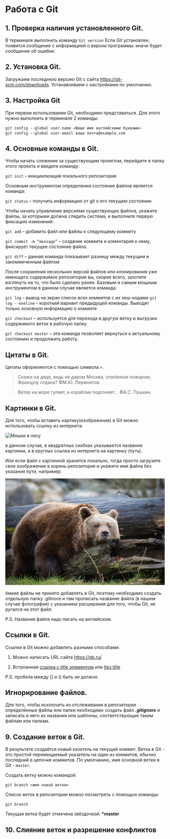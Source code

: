 # Работа с Git

## 1. Проверка наличия установленного Git.
В терминале выполнить команду `Git version`
Если Git установлен, появится сообщение с информацией о версии программы.
иначе будет сообщение об ошибке.

## 2. Установка Git.
Загружаем последнюю версию Git с сайта https://git-scm.com/downloads. Устанавливаем с настройками по умолчанию.

## 3. Настройка Git 
При первом использовании Git, необходимо представиться. Для этого нужно выполнить в терминале 2 команды:
```
git config --global user.name «Ваше имя английскими буквами»
git config --global user.email ваша почта@example.com
```
## 4. Основные команды в Git.
Чтобы начать слежение за существующим проектом, перейдите в папку этого проекта и введите команду:

`git init` – инициализация локального репозитория

Основным инструментом определения состояния файлов является команда:

`git status` – получить информацию от git о его текущем состоянии

Чтобы начать управление версиями существующих файлов, укажите файлы, за которыми должна 
следить система, и выполните первую фиксацию изменений:

`git add` – добавить файл или файлы к следующему коммиту

`git commit -m “message”` – создание коммита и коментария к нему, фиксирует текущее 
состояние файла.

`git diff` – данная команда показывает разницу между текущим и закоммиченным файлом

После сохранения нескольких версий файлов или клонирования уже имеющего содержимое репозитория
вы, скорее всего, захотите взглянуть на то, что было сделано ранее. Базовым и самым мощным
инструментом в данном случае является команда:

`git log` – вывод на экран список всех коммитов с их хеш-кодами
`git log --oneline` - короткий вариант предыдущей команды. Выводит только основную информацию 
о коммите

`git checkout` – используется для перехода в другую ветку и выгрузки содержимого веток в 
рабочую папку.

`git checkout master` – эта команда позволяет вернуться к актуальному состоянию и продолжить 
работу.

## Цитаты в Git.

Цитаты оформляются с помощью символа `>`.

> Скажи-ка дядя, ведь не даром Москва, спалённая пожаром, Французу отдана? ©М.Ю. Лермонтов.

> Ветер на море гуляет, и кораблик подгоняет... ©А.С. Пушкин.

## Картинки в Git.

Для того, чтобы вставить картику(изображение) в Git можно использовать ссылку из интернета:

![Мишки в лесу](https://avatars.mds.yandex.net/i?id=35fd863168cc6d302e2d8cf8b282046031c1f313-4117190-images-thumbs&n=13)

в данном случае, в квадратных скобках указывается название картинки, а в круглых ссылка 
из интернета на картинку (путь).

Или если файл с картинкой хранится локально, тогда просто загрузите свое изображение в корень репозитория и укажите имя файла без указания пути, например:

![Мишка устал](Sleep.jpg) 

ёмкие файлы не принято добавлять в Git, поэтому необходимо создать отдельную папку .gitinore
 и там прописать название файла (в нашем случае фотографии) с указанием расширения для того, 
 чтобы Git, не ругался на этот файл.

P.S. Названия файла надо писать на английском.

## Ссылки в Git.

Ссылки в Git можно добавлять разными способами:

1. Можно написать URL сайта https://gb.ru/

2. Встроенная [ссылка с title элементом](https://gb.ru "GeekBrains") или [без title](https://gb.ru)

P.S. пробела между [] и () быть не должно

##  Игнорирование файлов.
Для того, чтобы исключить из отслеживания в репозитории определённые файлы или папки необходимо создать файл ***.gitignore*** и записать в него их названия или шаблоны, соответствующие таким файлам или папкам.

## 9. Создание веток в Git.
В результате создаётся новый казатель на текущий коммит.
Ветка в Git - это простой перемещаемый указатель на один из коммитов, обычно последний в цепочке коммитов.
По умолчанию, имя основной ветки в Git - *`master`*.

Создать ветку можно командой:
```
git branch <имя новой ветки>
```
Список веток в репозитории можно посмотреть с помощью команды:
```
git branch
```
Текущая ветка будет отмечена звёздочкой:
**\*master**

## 10. Слияние веток и разрешение конфликтов